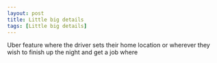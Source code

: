 ```yaml
---
layout: post
title: Little big details
tags: [Little big details]
---
```


Uber feature where the driver sets their home location or wherever they wish to finish up the night and get a job where
